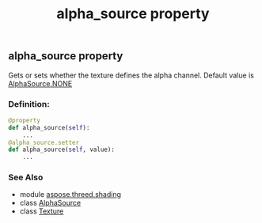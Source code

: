 ﻿---
title: alpha_source property
second_title: Aspose.3D for Python via .NET API References
description: 
type: docs
weight: 110
url: /python-net/aspose.threed.shading/texture/alpha_source/
is_root: false
---

## alpha_source property


Gets or sets whether the texture defines the alpha channel.
Default value is [AlphaSource.NONE](/3d/python-net/aspose.threed.shading/alphasource#NONE)
### Definition:
```python
@property
def alpha_source(self):
    ...
@alpha_source.setter
def alpha_source(self, value):
    ...
```

### See Also
* module [aspose.threed.shading](../../)
* class [AlphaSource](/3d/python-net/aspose.threed.shading/alphasource)
* class [Texture](/3d/python-net/aspose.threed.shading/texture)
